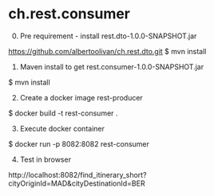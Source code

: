 # ch.rest.consumer

0) Pre requirement - install rest.dto-1.0.0-SNAPSHOT.jar 

https://github.com/albertoolivan/ch.rest.dto.git
$ mvn install


1) Maven install to get rest.consumer-1.0.0-SNAPSHOT.jar

$ mvn install

2) Create a docker image rest-producer

$ docker build -t rest-consumer .

3) Execute docker container

$ docker run -p 8082:8082 rest-consumer

4) Test in browser

http://localhost:8082/find_itinerary_short?cityOriginId=MAD&cityDestinationId=BER